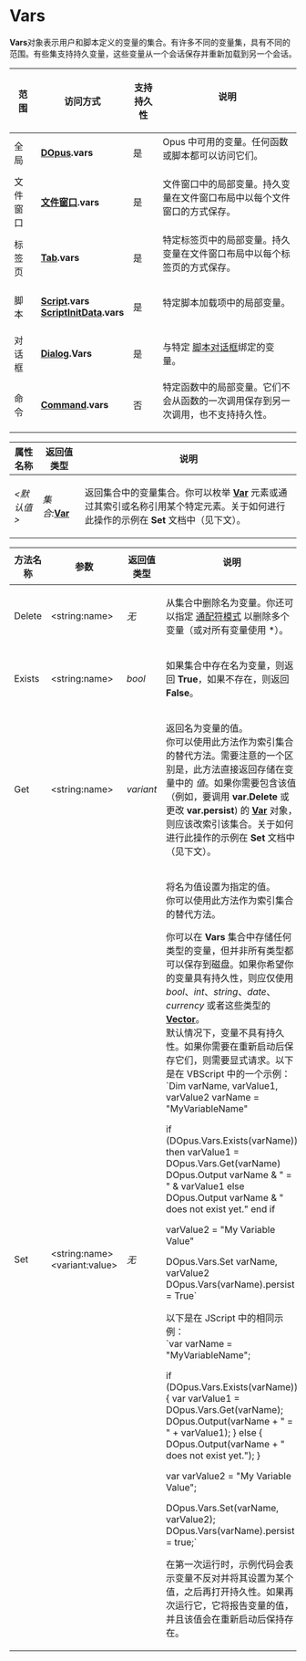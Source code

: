 # Vars

**Vars**对象表示用户和脚本定义的变量的集合。有许多不同的变量集，具有不同的范围。有些集支持持久变量，这些变量从一个会话保存并重新加载到另一个会话。

<table>
<thead><tr><th>
范围</th><th>
访问方式</th><th>

**支持持久性**</th><th>
说明
</th></tr></thead><tbody><tr><td>
全局</td><td>

**[DOpus](dopus.zh.md).vars**</td><td>
是</td><td>
Opus 中可用的变量。任何函数或脚本都可以访问它们。
</td></tr><tr><td>
文件窗口</td><td>

**[文件窗口](lister.zh.md).vars**</td><td>
是</td><td>
文件窗口中的局部变量。持久变量在文件窗口布局中以每个文件窗口的方式保存。
</td></tr><tr><td>
标签页</td><td>

**[Tab](tab.zh.md).vars**</td><td>
是</td><td>
特定标签页中的局部变量。持久变量在文件窗口布局中以每个标签页的方式保存。
</td></tr><tr><td>
脚本</td><td>

**[Script](script.zh.md).vars  
[ScriptInitData](scriptinitdata.zh.md).vars**</td><td>
是</td><td>
特定脚本加载项中的局部变量。
</td></tr><tr><td>
对话框</td><td>

**[Dialog](dialog.zh.md).Vars**</td><td>
是</td><td>

与特定 [脚本对话框](/Manual/scripting/script_dialogs/README.zh.md)绑定的变量。
</td></tr><tr><td>
命令</td><td>

**[Command](command.zh.md).vars**</td><td>
否</td><td>
特定函数中的局部变量。它们不会从函数的一次调用保存到另一次调用，也不支持持久性。
</td></tr></tbody>
</table>

<table>
<thead><tr><th>
属性名称</th><th>
返回值类型</th><th>
说明
</th></tr></thead><tbody><tr><td>

*\<默认值\>*</td><td>

*集合:***[Var](var.zh.md)**</td><td>

返回集合中的变量集合。你可以枚举 **[Var](var.zh.md)** 元素或通过其索引或名称引用某个特定元素。关于如何进行此操作的示例在 **Set** 文档中（见下文）。
</td></tr></tbody>
</table>

<table>
<thead><tr><th>
方法名称</th><th>

**参数**</th><th>
返回值类型</th><th>
说明
</th></tr></thead><tbody><tr><td>
Delete</td><td>

\<string:name\></td><td>

*无*</td><td>

从集合中删除名为变量。你还可以指定 [通配符模式](../../wildcard_reference/pattern_matching_syntax.zh.md) 以删除多个变量（或对所有变量使用 \*）。
</td></tr><tr><td>
Exists</td><td>

\<string:name\></td><td>

*bool*</td><td>

如果集合中存在名为变量，则返回 **True**，如果不存在，则返回 **False**。
</td></tr><tr><td>
Get</td><td>

\<string:name\></td><td>

*variant*</td><td>

返回名为变量的值。  
你可以使用此方法作为索引集合的替代方法。需要注意的一个区别是，此方法直接返回存储在变量中的 *值*。如果你需要包含该值（例如，要调用 **var.Delete** 或更改 **var.persist**) 的 **[Var](var.zh.md)** 对象，则应该改索引该集合。关于如何进行此操作的示例在 **Set** 文档中（见下文）。
</td></tr><tr><td>
Set</td><td>

\<string:name\>  
\<variant:value\></td><td>

*无*</td><td>

将名为值设置为指定的值。  
你可以使用此方法作为索引集合的替代方法。

你可以在 **Vars** 集合中存储任何类型的变量，但并非所有类型都可以保存到磁盘。如果你希望你的变量具有持久性，则应仅使用 *bool*、*int*、*string*、*date*、*currency* 或者这些类型的 **[Vector](vector.zh.md)**。  
默认情况下，变量不具有持久性。如果你需要在重新启动后保存它们，则需要显式请求。以下是在 VBScript 中的一个示例：  
`Dim varName, varValue1, varValue2
 varName = "MyVariableName"

 if (DOpus.Vars.Exists(varName)) then
 varValue1 = DOpus.Vars.Get(varName)
 DOpus.Output varName & " = " & varValue1
 else
 DOpus.Output varName & " does not exist yet."
 end if

 varValue2 = "My Variable Value"

 DOpus.Vars.Set varName, varValue2
 DOpus.Vars(varName).persist = True`

以下是在 JScript 中的相同示例：  
`var varName = "MyVariableName";

 if (DOpus.Vars.Exists(varName)) {
 var varValue1 = DOpus.Vars.Get(varName);
 DOpus.Output(varName + " = " + varValue1);
 } else {
 DOpus.Output(varName + " does not exist yet.");
 }

 var varValue2 = "My Variable Value";

 DOpus.Vars.Set(varName, varValue2);
 DOpus.Vars(varName).persist = true;`

在第一次运行时，示例代码会表示变量不反对并将其设置为某个值，之后再打开持久性。如果再次运行它，它将报告变量的值，并且该值会在重新启动后保持存在。
</td></tr></tbody>
</table>